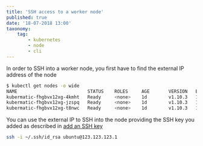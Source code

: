 ```yaml
---
title: 'SSH access to a worker node'
published: true
date: '18-07-2018 13:00'
taxonomy:
    tag:
        - kubernetes
        - node
        - cli
---
```


In order to SSH into a worker node, you first have to find the external IP address of the node

```bash
$ kubectl get nodes -o wide
NAME                          STATUS    ROLES     AGE       VERSION   EXTERNAL-IP       OS-IMAGE             KERNEL-VERSION      CONTAINER-RUNTIME
kubermatic-fhgbvx12xg-4kmht   Ready     <none>    1d        v1.10.3   123.123.123.1     Ubuntu 16.04.4 LTS   4.4.0-116-generic   docker://17.3.2
kubermatic-fhgbvx12xg-jzspq   Ready     <none>    1d        v1.10.3   123.123.123.2     Ubuntu 16.04.4 LTS   4.4.0-116-generic   docker://17.3.2
kubermatic-fhgbvx12xg-t8nwc   Ready     <none>    1d        v1.10.3   123.123.123.3     Ubuntu 16.04.4 LTS   4.4.0-116-generic   docker://17.3.2
```

You can use the external IP to SSH into the node providing the SSH key you added as described in [add an SSH key](/tutorials/add-an-ssh-key)

```bash
ssh -i ~/.ssh/id_rsa ubuntu@123.123.123.1
```
